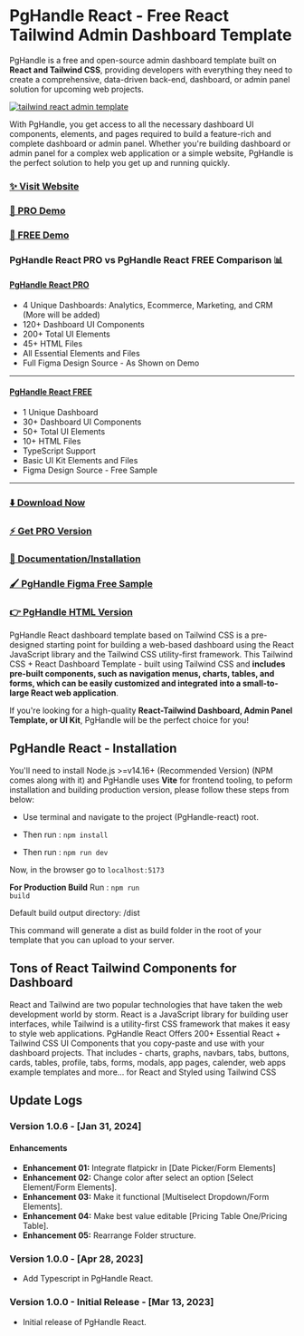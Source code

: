 # PgHandle React - Free React Tailwind Admin Dashboard Template

PgHandle is a free and open-source admin dashboard template built on **React and Tailwind CSS**, providing developers with everything they need to create a comprehensive, data-driven back-end,
dashboard, or admin panel solution for upcoming web projects.

[![tailwind react admin template](https://ucarecdn.com/d2a6daed-eb9c-4c2f-8a95-4419c450e23a/PgHandlereact.jpg)](https://react-demo.PgHandle.com/)

With PgHandle, you get access to all the necessary dashboard UI components, elements, and pages required to build a feature-rich and complete dashboard or admin panel. Whether you're building dashboard or admin panel for a complex web application or a simple website, PgHandle is the perfect solution to help you get up and running quickly.

### [✨ Visit Website](https://PgHandle.com/)

### [🚀 PRO Demo](https://react-demo.PgHandle.com/)

### [🚀 FREE Demo](https://free-react-demo.PgHandle.com/)

### PgHandle React PRO vs PgHandle React FREE Comparison 📊

#### [PgHandle React PRO](https://react-demo.PgHandle.com/)

- 4 Unique Dashboards: Analytics, Ecommerce, Marketing, and CRM (More will be added)
- 120+ Dashboard UI Components
- 200+ Total UI Elements
- 45+ HTML Files
- All Essential Elements and Files
- Full Figma Design Source - As Shown on Demo

---

#### [PgHandle React FREE](https://free-react-demo.PgHandle.com/)

- 1 Unique Dashboard
- 30+ Dashboard UI Components
- 50+ Total UI Elements
- 10+ HTML Files
- TypeScript Support
- Basic UI Kit Elements and Files
- Figma Design Source - Free Sample

---

### [⬇️ Download Now](https://PgHandle.com/download)

### [⚡ Get PRO Version](https://PgHandle.com/pricing)

### [📄 Documentation/Installation](https://PgHandle.com/docs)

### [🖌️ PgHandle Figma Free Sample](https://www.figma.com/community/file/1214477970819985778)

### [👉 PgHandle HTML Version](https://github.com/PgHandle/PgHandle-free-tailwind-dashboard-template)

PgHandle React dashboard template based on Tailwind CSS is a pre-designed starting point for building a web-based dashboard using the React JavaScript library and the Tailwind CSS utility-first framework. This Tailwind CSS + React Dashboard Template - built using Tailwind CSS and **includes pre-built components, such as navigation menus, charts, tables, and forms, which can be easily customized and integrated into a small-to-large React web application**.

If you're looking for a high-quality **React-Tailwind Dashboard, Admin Panel Template, or UI Kit**, PgHandle will be the perfect choice for you!

## PgHandle React - Installation

You'll need to install Node.js >=v14.16+ (Recommended Version) (NPM comes along with it) and PgHandle uses **Vite** for frontend tooling, to peform installation and building production version, please follow these steps from below:

- Use terminal and navigate to the project (PgHandle-react) root.

- Then run : <code>npm install</code>

- Then run : <code>npm run dev</code>

Now, in the browser go to <code>localhost:5173</code>

**For Production Build**
Run : <code>npm run build</code>

Default build output directory: /dist

This command will generate a dist as build folder in the root of your template that you can upload to your server.

## Tons of React Tailwind Components for Dashboard

React and Tailwind are two popular technologies that have taken the web development world by storm. React is a JavaScript library for building user interfaces, while Tailwind is a utility-first CSS framework that makes it easy to style web applications. PgHandle React Offers 200+ Essential React + Tailwind CSS UI Components that you copy-paste and use with your dashboard projects. That includes - charts, graphs, navbars, tabs, buttons, cards, tables, profile, tabs, forms, modals, app pages, calender, web apps example templates and more... for React and Styled using Tailwind CSS

## Update Logs

### Version 1.0.6 - [Jan 31, 2024]

#### Enhancements

- **Enhancement 01:** Integrate flatpickr in [Date Picker/Form Elements]
- **Enhancement 02:** Change color after select an option [Select Element/Form Elements].
- **Enhancement 03:** Make it functional [Multiselect Dropdown/Form Elements].
- **Enhancement 04:** Make best value editable [Pricing Table One/Pricing Table].
- **Enhancement 05:** Rearrange Folder structure.

### Version 1.0.0 - [Apr 28, 2023]

- Add Typescript in PgHandle React.

### Version 1.0.0 - Initial Release - [Mar 13, 2023]

- Initial release of PgHandle React.
